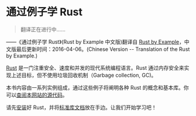 # 通过例子学 Rust
>翻译正在进行中……  

——《通过例子学 Rust》(Rust by Example 中文版)翻译自 [Rust by Example][website]，中文版最后更新时间：2016-04-06。(Chinese Version -- Translation of the Rust by Example.)

[Rust][rust] 是一门注重安全、速度和并发的现代系统编程语言。Rust 通过内存安全来实现上述目标，但不使用垃圾回收机制（Garbage collection, GC)。

本书内容由一系列实例组成，通过这些例子将阐明各种 Rust 的概念和基本库。你可以[查阅本网站的源代码][home]。

请先[安装][install]好 Rust，并将[标准库文档][std]放在手边。让我们开始学习吧！

[website]: http://rustbyexample.com
[rust]: http://www.rust-lang.org/
[install]: http://www.rust-lang.org/install.html
[std]: http://doc.rust-lang.org/std/
[home]: https://github.com/aakloxu/rust-by-example-cn
